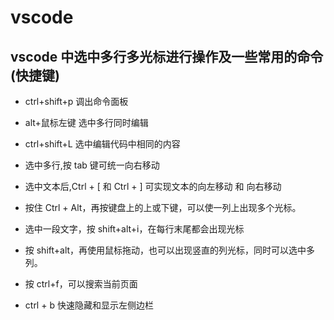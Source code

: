 # vscode

## vscode 中选中多行多光标进行操作及一些常用的命令(快捷键)

- ctrl+shift+p 调出命令面板
- alt+鼠标左键 选中多行同时编辑
- ctrl+shift+L 选中编辑代码中相同的内容
- 选中多行,按 tab 键可统一向右移动
- 选中文本后,Ctrl + [ 和 Ctrl + ] 可实现文本的向左移动 和 向右移动
- 按住 Ctrl + Alt，再按键盘上的上或下键，可以使一列上出现多个光标。
- 选中一段文字，按 shift+alt+i，在每行末尾都会出现光标
- 按 shift+alt，再使用鼠标拖动，也可以出现竖直的列光标，同时可以选中多列。
- 按 ctrl+f，可以搜索当前页面

- ctrl + b 快速隐藏和显示左侧边栏
